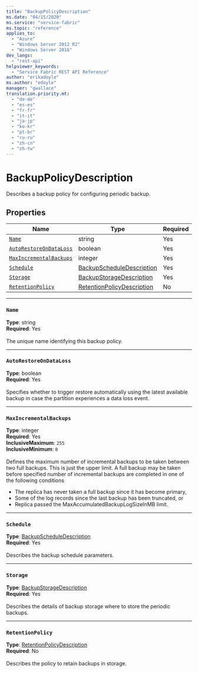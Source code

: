 ```yaml
---
title: "BackupPolicyDescription"
ms.date: "04/15/2020"
ms.service: "service-fabric"
ms.topic: "reference"
applies_to: 
  - "Azure"
  - "Windows Server 2012 R2"
  - "Windows Server 2016"
dev_langs: 
  - "rest-api"
helpviewer_keywords: 
  - "Service Fabric REST API Reference"
author: "erikadoyle"
ms.author: "edoyle"
manager: "gwallace"
translation.priority.mt: 
  - "de-de"
  - "es-es"
  - "fr-fr"
  - "it-it"
  - "ja-jp"
  - "ko-kr"
  - "pt-br"
  - "ru-ru"
  - "zh-cn"
  - "zh-tw"
---
```

# BackupPolicyDescription

Describes a backup policy for configuring periodic backup.

## Properties
| Name | Type | Required |
| --- | --- | --- |
| [`Name`](#name) | string | Yes |
| [`AutoRestoreOnDataLoss`](#autorestoreondataloss) | boolean | Yes |
| [`MaxIncrementalBackups`](#maxincrementalbackups) | integer | Yes |
| [`Schedule`](#schedule) | [BackupScheduleDescription](sfclient-model-backupscheduledescription.md) | Yes |
| [`Storage`](#storage) | [BackupStorageDescription](sfclient-model-backupstoragedescription.md) | Yes |
| [`RetentionPolicy`](#retentionpolicy) | [RetentionPolicyDescription](sfclient-model-retentionpolicydescription.md) | No |

____
### `Name`
__Type__: string <br/>
__Required__: Yes<br/>
<br/>
The unique name identifying this backup policy.

____
### `AutoRestoreOnDataLoss`
__Type__: boolean <br/>
__Required__: Yes<br/>
<br/>
Specifies whether to trigger restore automatically using the latest available backup in case the partition experiences a data loss event.

____
### `MaxIncrementalBackups`
__Type__: integer <br/>
__Required__: Yes<br/>
__InclusiveMaximum__: `255` <br/>
__InclusiveMinimum__: `0` <br/>
<br/>
Defines the maximum number of incremental backups to be taken between two full backups. This is just the upper limit. A full backup may be taken before specified number of incremental backups are completed in one of the following conditions
- The replica has never taken a full backup since it has become primary,
- Some of the log records since the last backup has been truncated, or
- Replica passed the MaxAccumulatedBackupLogSizeInMB limit.


____
### `Schedule`
__Type__: [BackupScheduleDescription](sfclient-model-backupscheduledescription.md) <br/>
__Required__: Yes<br/>
<br/>
Describes the backup schedule parameters.

____
### `Storage`
__Type__: [BackupStorageDescription](sfclient-model-backupstoragedescription.md) <br/>
__Required__: Yes<br/>
<br/>
Describes the details of backup storage where to store the periodic backups.

____
### `RetentionPolicy`
__Type__: [RetentionPolicyDescription](sfclient-model-retentionpolicydescription.md) <br/>
__Required__: No<br/>
<br/>
Describes the policy to retain backups in storage.
